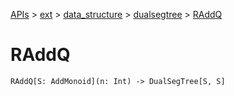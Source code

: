 [APIs](../../../index.md) > [ext](../../index.md) > [data_structure](../index.md) > [dualsegtree](./index.md) > [RAddQ]()

# RAddQ

```
RAddQ[S: AddMonoid](n: Int) -> DualSegTree[S, S]
```
